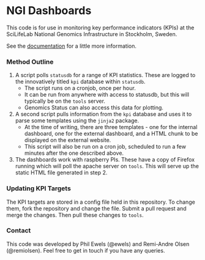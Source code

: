 # NGI Dashboards

This code is for use in monitoring key performance indicators (KPIs)
at the SciLifeLab National Genomics Infrastructure in Stockholm, Sweden.

See the [documentation](http://ngi-dashboards.readthedocs.io/en/latest/) for a little more information.

### Method Outline

1. A script polls `statusdb` for a range of KPI statistics.
   These are logged to the innovatively titled `kpi` database
   within `statusdb`.
   * The script runs on a cronjob, once per hour.
   * It can be run from anywhere with access to statusdb, but
     this will typically be on the `tools` server.
   * Genomics Status can also access this data for plotting.
2. A second script pulls information from the `kpi` database
   and uses it to parse some templates using the `jinja2` package.
   * At the time of writing, there are three templates - one for the
     internal dashboard, one for the external dashboard, and a HTML
     chunk to be displayed on the external website.
   * This script will also be run on a cron job, scheduled to run
     a few minutes after the one described above.
3. The dashboards work with raspberry PIs. These have a copy of
   Firefox running which will poll the apache server on `tools`.
   This will serve up the static HTML file generated in step 2.

### Updating KPI Targets
The KPI targets are stored in a config file held in this repository.
To change them, fork the repository and change the file. Submit a
pull request and merge the changes. Then pull these changes to `tools`.

### Contact
This code was developed by Phil Ewels (@ewels) and
Remi-Andre Olsen (@remiolsen). 
Feel free to get in touch if you have any queries.
